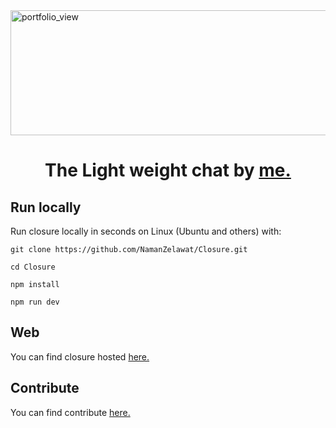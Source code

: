   <img width="860" height="200" alt="portfolio_view" src="https://user-images.githubusercontent.com/44704257/77754291-0ebab380-7051-11ea-8b0a-a3b0199230cc.png">
<h1 align="center">
  The Light weight chat by <a href = "https://github.com/NamanZelawat">me.</a>
</h1>


## Run locally

Run closure locally in seconds on Linux (Ubuntu and others) with:

```
git clone https://github.com/NamanZelawat/Closure.git
```

```
cd Closure
```

```
npm install
```

```
npm run dev
```

## Web

You can find closure hosted <a href="http://zelawat-closure.herokuapp.com/signup">here.</a>

## Contribute

You can find contribute <a href="https://github.com/Zelawat/Closure">here.</a>
